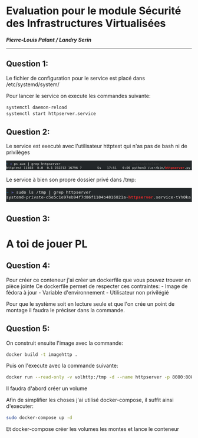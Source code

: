 # Evaluation pour le module Sécurité des Infrastructures Virtualisées
***Pierre-Louis Palant / Landry Serin***

---

## Question 1:

Le fichier de configuration pour le service est placé dans /etc/systemd/system/

Pour lancer le service on execute les commandes suivante:

```bash
systemctl daemon-reload
systemctl start httpserver.service
```

## Question 2:

Le service est executé avec l'utilisateur httptest qui n'as pas de bash ni de privilèges

![non-root](grepnonroot.png)

Le service à bien son propre dossier privé dans /tmp:

![tmp-grep](tmpgrep.png)

## Question 3:

# A toi de jouer PL

## Question 4: 

Pour créer ce conteneur j'ai créer un dockerfile que vous pouvez trouver en pièce jointe
Ce dockerfile permet de respecter ces contraintes:
    - Image de fédora à jour
    - Variable d'environnement
    - Utilisateur non privilégié

Pour que le système soit en lecture seule et que l'on crée un point de montage il faudra le préciser dans la commande.

## Question 5: 

On construit ensuite l'image avec la commande: 

```bash
docker build -t imagehttp .
```

Puis on l'execute avec la commande suivante:

```bash
docker run --read-only -v volhttp:/tmp -d --name httpserver -p 8080:8080 imagehttp
```
Il faudra d'abord créer un volume

Afin de simplifier les choses j'ai utilisé docker-compose, il suffit ainsi d'executer: 

```bash
sudo docker-compose up -d  
```

Et docker-compose créer les volumes les montes et lance le conteneur





